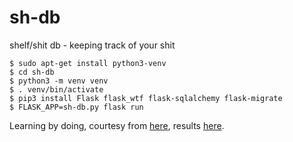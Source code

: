 # sh-db
shelf/shit db - keeping track of your shit

```
$ sudo apt-get install python3-venv
$ cd sh-db
$ python3 -m venv venv
$ . venv/bin/activate
$ pip3 install Flask flask_wtf flask-sqlalchemy flask-migrate
$ FLASK_APP=sh-db.py flask run
```

Learning by doing, courtesy from [here](https://blog.miguelgrinberg.com/post/the-flask-mega-tutorial-part-i-hello-world), results [here](https://github.com/u1313/sh-db).
